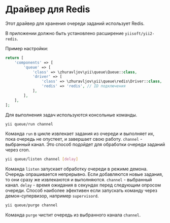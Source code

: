 Драйвер для Redis
================

Этот драйвер для хранения очереди заданий использует Redis.

В приложении должно быть установлено расширение `yiisoft/yii2-redis`.

Пример настройки:

```php
return [
    'components' => [
        'queue' => [
            'class' => \zhuravljov\yii\queue\Queue::class,
            'driver' => [
                'class' => \zhuravljov\yii\queue\redis\Driver::class,
                'redis' => 'redis', // ID подключения
            ],
        ],
    ],
];
```

Для выполнения задач используются консольные команды.

```bash
yii queue/run channel
```

Команда `run` в цикле извлекает задания из очереди и выполняет их, пока очередь не опустеет, и
завершает свою работу. `channel` - выбранный канал. Это способ подойдет для обработки очереди
заданий через cron.

```bash
yii queue/listen channel [delay]
```

Команда `listen` запускает обработку очереди в режиме демона. Очередь опрашивается непрерывно.
Если добавляются новые задания, то они сразу же извлекаются и выполняются. `channel` - выбранный
канал. `delay` - время ожидания в секундах перед следующим опросом очереди. Способ наиболее
эфективен если запускать команду через демон-супервизор, например `supervisord`.

```bash
yii queue/purge channel
```

Команда `purge` чистит очередь из выбранного канала `channel`.
